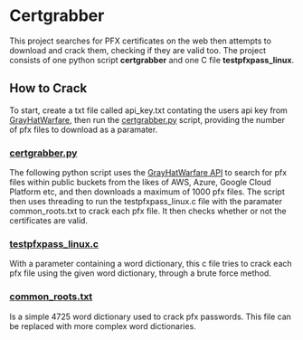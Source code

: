 # Certgrabber
This project searches for PFX certificates on the web then attempts to download and crack them, checking if they are valid too.
The project consists of one python script **certgrabber** and one C file **testpfxpass_linux**.
## How to Crack
To start, create a txt file called api_key.txt contating the users api key from [GrayHatWarfare](https://buckets.grayhatwarfare.com), then run the [certgrabber.py](certgrabber.py) script, providing the number of pfx files to download as a paramater.
### [certgrabber.py](certgrabber.py)
The following python script uses the [GrayHatWarfare API](https://buckets.grayhatwarfare.com/api/v2/files) to search for pfx files within public buckets from the likes of AWS, Azure, Google Cloud Platform etc, and then downloads a maximum of 1000 pfx files. The script then uses threading to run the testpfxpass_linux.c file with the paramater common_roots.txt to crack each pfx file. It then checks whether or not the certificates are valid.
### [testpfxpass_linux.c](testpfxpass_linux.c)
With a parameter containing a word dictionary, this c file tries to crack each pfx file using the given word dictionary, through a brute force method.
### [common_roots.txt](common_roots.txt)
Is a simple 4725 word dictionary used to crack pfx passwords. This file can be replaced with more complex word dictionaries.

